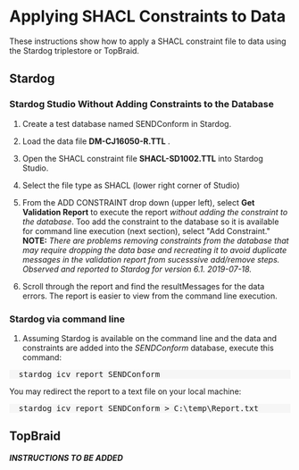 <link href="styles.css?v=1" rel="stylesheet"/>

# Applying SHACL Constraints to Data

These instructions show how to apply a SHACL constraint file to data using the Stardog triplestore or TopBraid.

## Stardog

### Stardog Studio Without Adding Constraints to the Database

1. Create a test database named SENDConform in Stardog.
1. Load the data file **DM-CJ16050-R.TTL** .
1. Open the SHACL constraint file **SHACL-SD1002.TTL** into Stardog Studio.
1. Select the file type as SHACL (lower right corner of Studio)
1. From the ADD CONSTRAINT drop down (upper left), select **Get Validation Report** to execute the report *without adding the constraint to the database*. Too add the constraint to the database so it is available for command line execution (next section), select "Add Constraint." **NOTE:** *There are problems removing constraints from the database that may require dropping the data base and recreating it to avoid duplicate messages in the validation report from sucesssive add/remove steps. Observed and reported to Stardog for version 6.1.  2019-07-18.*

1. Scroll through the report and find the resultMessages for the data errors. The report is easier to view from the command line execution. 

### Stardog via command line

1. Assuming Stardog is available on the command line and the data and constraints are added into the *SENDConform* database, execute this command:

<pre style="background-color:#F6F6F6;">
  stardog icv report SENDConform
</pre>

You may redirect the report to a text file on your local machine: 

<pre style="background-color:#F6F6F6;">
  stardog icv report SENDConform > C:\temp\Report.txt
</pre>

## TopBraid

***INSTRUCTIONS TO BE ADDED***
